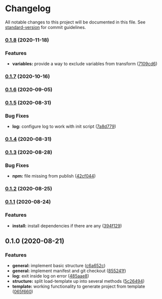 # Changelog

All notable changes to this project will be documented in this file. See [standard-version](https://github.com/conventional-changelog/standard-version) for commit guidelines.

### [0.1.8](https://github.com/tobua/now/compare/v0.1.7...v0.1.8) (2020-11-18)


### Features

* **variables:** provide a way to exclude variables from transform ([7109cd6](https://github.com/tobua/now/commit/7109cd6f80f56ad15c1ea79f9e7d99bde8da20a2))

### [0.1.7](https://github.com/tobua/now/compare/v0.1.6...v0.1.7) (2020-10-16)

### [0.1.6](https://github.com/tobua/now/compare/v0.1.5...v0.1.6) (2020-09-05)

### [0.1.5](https://github.com/tobua/now/compare/v0.1.4...v0.1.5) (2020-08-31)


### Bug Fixes

* **log:** configure log to work with init script ([7a8d779](https://github.com/tobua/now/commit/7a8d779d360661f91853916d891cbbfaf2947dca))

### [0.1.4](https://github.com/tobua/now/compare/v0.1.3...v0.1.4) (2020-08-31)

### [0.1.3](https://github.com/tobua/now/compare/v0.1.2...v0.1.3) (2020-08-28)


### Bug Fixes

* **npm:** file missing from publish ([42cf044](https://github.com/tobua/now/commit/42cf04484360c8354c957433e10df6fedca31225))

### [0.1.2](https://github.com/tobua/now/compare/v0.1.1...v0.1.2) (2020-08-25)

### [0.1.1](https://github.com/tobua/now/compare/v0.1.0...v0.1.1) (2020-08-24)


### Features

* **install:** install dependencies if there are any ([394f129](https://github.com/tobua/now/commit/394f129ef6e0c9e7a8ecd049985e002d4df1a8a5))

## 0.1.0 (2020-08-21)


### Features

* **general:** implement basic structure ([c6a652c](https://github.com/tobua/now/commit/c6a652c4bd632ccdfe6bf2c4bf01f3544675f89d))
* **general:** implement manifest and git checkout ([855241f](https://github.com/tobua/now/commit/855241f04762339e168c5a8f9c882e9226980795))
* **log:** exit inside log on error ([485aae8](https://github.com/tobua/now/commit/485aae8fd2f3c028f1120178fae5625832733c21))
* **structure:** split load-template up into several methods ([5c26494](https://github.com/tobua/now/commit/5c264948837a25e856897e82f4d8f8473024ab8b))
* **template:** working functionality to generate project from template ([065f660](https://github.com/tobua/now/commit/065f660022ad739558d7bbb2baf61716cfb71888))
